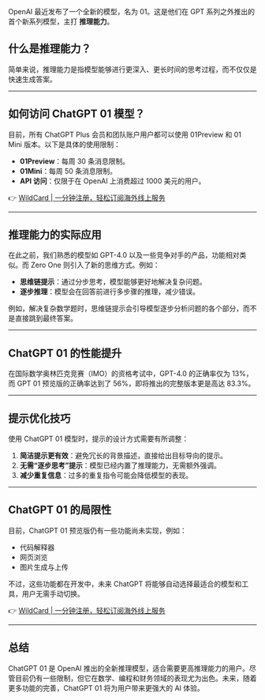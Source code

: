 OpenAI 最近发布了一个全新的模型，名为 01。这是他们在 GPT 系列之外推出的首个新系列模型，主打 **推理能力**。

## 什么是推理能力？

简单来说，推理能力是指模型能够进行更深入、更长时间的思考过程，而不仅仅是快速生成答案。

---

## 如何访问 ChatGPT 01 模型？

目前，所有 ChatGPT Plus 会员和团队账户用户都可以使用 01Preview 和 01 Mini 版本。以下是具体的使用限制：

- **01Preview**：每周 30 条消息限制。
- **01Mini**：每周 50 条消息限制。
- **API 访问**：仅限于在 OpenAI 上消费超过 1000 美元的用户。

👉 [WildCard | 一分钟注册，轻松订阅海外线上服务](https://bit.ly/bewildcard)

---

## 推理能力的实际应用

在此之前，我们熟悉的模型如 GPT-4.0 以及一些竞争对手的产品，功能相对类似。而 Zero One 则引入了新的思维方式。例如：

- **思维链提示**：通过分步思考，模型能够更好地解决复杂问题。
- **逐步推理**：模型会在回答前进行多步骤的推理，减少错误。

例如，解决复杂数学题时，思维链提示会引导模型逐步分析问题的各个部分，而不是直接跳到最终答案。

---

## ChatGPT 01 的性能提升

在国际数学奥林匹克竞赛（IMO）的资格考试中，GPT-4.0 的正确率仅为 13%，而 GPT 01 预览版的正确率达到了 56%，即将推出的完整版本更是高达 83.3%。

---

## 提示优化技巧

使用 ChatGPT 01 模型时，提示的设计方式需要有所调整：

1. **简洁提示更有效**：避免冗长的背景描述，直接给出目标导向的提示。
2. **无需“逐步思考”提示**：模型已经内置了推理能力，无需额外强调。
3. **减少重复信息**：过多的重复指令可能会降低模型的表现。

---

## ChatGPT 01 的局限性

目前，ChatGPT 01 预览版仍有一些功能尚未实现，例如：

- 代码解释器
- 网页浏览
- 图片生成与上传

不过，这些功能都在开发中，未来 ChatGPT 将能够自动选择最适合的模型和工具，用户无需手动切换。

👉 [WildCard | 一分钟注册，轻松订阅海外线上服务](https://bit.ly/bewildcard)

---

## 总结

ChatGPT 01 是 OpenAI 推出的全新推理模型，适合需要更高推理能力的用户。尽管目前仍有一些限制，但它在数学、编程和财务领域的表现尤为出色。未来，随着更多功能的完善，ChatGPT 01 将为用户带来更强大的 AI 体验。